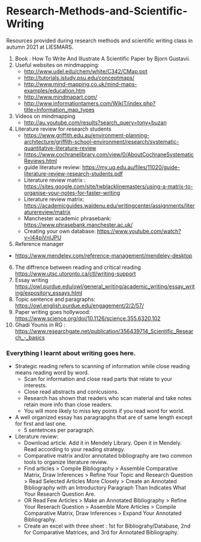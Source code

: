 # Research-Methods-and-Scientific-Writing
Resources provided during research methods and scientific writing class in autumn 2021 at LIESMARS.

1. Book : How To Write And Illustrate A Scientific Paper by Bjorn Gustavii.
2. Useful websites on mindmapping:
    * http://www.udel.edu/chem/white/C342/CMap.ppt
    * http://tutorials.istudy.psu.edu/conceptmaps/
    * http://www.mind-mapping.co.uk/mind-maps-examples/education.htm
    * http://www.mindmapart.com/
    * http://www.informationtamers.com/WikIT/index.php?title=Information_map_types
3. Videos on mindmapping
   * http://au.youtube.com/results?search_query=tony+buzan
4. Literature review for research students
   * https://www.griffith.edu.au/environment-planning-architecture/griffith-school-environment/research/systematic-quantitative-literature-review
   * https://www.cochranelibrary.com/view/0/AboutCochraneSystematicReviews.html
   * guide literature review: https://my.uq.edu.au/files/11020/guide-literature-review-research-students.pdf
   * Literature review matrix : https://sites.google.com/site/twblacklinemasters/using-a-matrix-to-organise-your-notes-for-faster-writing
   * Literature review matrix: https://academicguides.waldenu.edu/writingcenter/assignments/literaturereview/matrix
   * Manchester academic phrasebank: https://www.phrasebank.manchester.ac.uk/
   * Creating your own database: https://www.youtube.com/watch?v=l44piVnIJPU
 5. Reference manager
   * https://www.mendeley.com/reference-management/mendeley-desktop
 6. The diffrence between reading and critical reading https://www.utsc.utoronto.ca/ctl/writing-support
 7. Essay writing https://owl.purdue.edu/owl/general_writing/academic_writing/essay_writing/expository_essays.html
 8. Topic sentence and paragraphs: https://owl.english.purdue.edu/engagement/2/2/57/
 9. Paper writing goes hollywood: https://www.science.org/doi/10.1126/science.355.6320.102
 10. Ghadi Younis in RG : https://www.researchgate.net/publication/356439714_Scientific_Research_-_basics



### Everything I learnt about writing goes here.
* Strategic reading refers to scanning of information while close reading means reading word by word.
    * Scan for information and close read parts that relate to your interests.
    * Close read abstracts and conlcusions.
    * Research has shown that readers who scan material and take notes retain more info than close readers.
    * You will more likely to miss key points if you read word for world.
* A well organized essay has paragrapghs that are of same length except for first and last one.
    * 5 sentetnces per paragraph.
* Literature review:
    * Download article. Add it in Mendely Library. Open it in Mendely. Read according to your reading strategy.
    * Comparative matrix and/or annotated bibliography are two common tools to organize literature review.
    * Find articles > Compile Bibliography > Assemble Comparative Matrix, Draw Inferences > Refine Your Topic and Research Question > Read Selected Articles More Closely > Create an Annotated Bibliography with an Introductory Paragraph Than Indicates What Your Research Question Are.
    * OR Read Few Articles > Make an Annotated Bibliography > Refine Your Reserach Question > Assemble More Articles > Compile Comparative Matrix, Draw Inferences > Expand Your Annotated Bibliography.
    * Create an excel with three sheet : 1st for Bibliograhy/Database, 2nd for Comparative Matrices, and 3rd for Annotated Bibliography.

